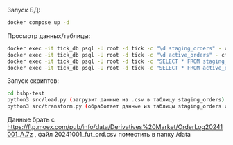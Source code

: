 Запуск БД: 

```bash
docker compose up -d
```

Просмотр данных/таблицы:

```bash
docker exec -it tick_db psql -U root -d tick -c "\d staging_orders" - структура таблицы STAGING_ORDERS с сырыми данными
docker exec -it tick_db psql -U root -d tick -c "\d active_orders" - структура таблицы ACTIVE_ORDERS с активными (обработанными) данными
docker exec -it tick_db psql -U root -d tick -c "SELECT * FROM staging_orders LIMIT 500;" - 500 строк с сырыми данными
docker exec -it tick_db psql -U root -d tick -c "SELECT * FROM active_orders LIMIT 500;" - 500 строк с обработанынми заявками
```

Запуск скриптов:
```bash
cd bsbp-test
python3 src/load.py (загрузит данные из .csv в таблицу staging_orders)
python3 src/transform.py (обработает данные из таблицы staging_orders и загрузит их в таблицу active_orders; выведет результат запроса с самой высокой ценой покупки и активной заявке с самой низкой ценой продажи по заданному инструменту, заданный инструмент указывается в функции get_best_prices('SiZ4'))
```

Данные брать с https://ftp.moex.com/pub/info/data/Derivatives%20Market/OrderLog20241001_A.7z , файл 20241001_fut_ord.csv поместить в папку /data